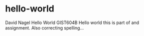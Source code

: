 # hello-world
David Nagel Hello World GIST604B
Hello world this is part of and assignment. Also correcting spelling...
